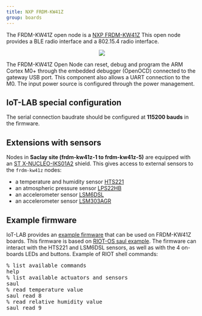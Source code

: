 ```yaml
---
title: NXP FRDM-KW41Z
group: boards
---
```


The FRDM-KW41Z open node is a [NXP FRDM-KW41Z](https://www.nxp.com/docs/en/user-guide/FRDMKW41ZUG.pdf)
This open node provides a BLE radio interface and a 802.15.4 radio interface.

<div style="text-align:center">
<img src="https://www.nxp.com/assets/images/en/photography/FRDM-KW41Z-DEMO.png"/>
</div>

The FRDM-KW41Z Open Node can reset, debug and program the ARM Cortex M0+ through
the embedded debugger (OpenOCD) connected to the gateway USB port. This
component also allows a UART connection to the M0. The input power source is
configured through the power management.

## IoT-LAB special configuration

The serial connection baudrate should be configured at **115200 bauds** in the
firmware.

## Extensions with sensors

Nodes in **Saclay site (frdm-kw41z-1 to frdm-kw41z-5)** are equipped with an
[ST X-NUCLEO-IKS01A2](https://www.st.com/en/ecosystems/x-nucleo-iks01a2.html)
shield.
This gives access to external sensors to the `frdm-kw41z` nodes:
  * a temperature and humidity sensor
    [HTS221](https://www.st.com/resource/en/datasheet/hts221.pdf)
  * an atmospheric pressure sensor
    [LPS22HB](https://www.st.com/resource/en/datasheet/dm00140895.pdf)
  * an accelerometer sensor
    [LSM6DSL](https://www.st.com/resource/en/datasheet/lsm6dsl.pdf)
  * an accelerometer sensor
    [LSM303AGR](https://www.st.com/resource/en/datasheet/lsm303agr.pdf)

## Example firmware

IoT-LAB provides an [example firmware](https://raw.githubusercontent.com/wiki/iot-lab/iot-lab/firmwares/custom/frdm-kw41z-default.elf)
that can be used on FRDM-KW41Z boards.
This firmware is based on [RIOT-OS saul example](https://github.com/RIOT-OS/RIOT/tree/master/examples/default).
The firmware can interact with the HTS221 and LSM6DSL sensors, as well as with
the 4 on-boards LEDs and buttons.
Example of RIOT shell commands:
<pre>
% list available commands
help
% list available actuators and sensors
saul
% read temperature value
saul read 8
% read relative humidity value
saul read 9
</pre>
